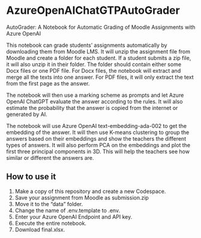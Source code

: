 # AzureOpenAIChatGTPAutoGrader
AutoGrader: A Notebook for Automatic Grading of Moodle Assignments with Azure OpenAI

This notebook can grade students’ assignments automatically by downloading them from Moodle LMS. It will unzip the assignment file from Moodle and create a folder for each student. If a student submits a zip file, it will also unzip it in their folder. The folder should contain either some Docx files or one PDF file. For Docx files, the notebook will extract and merge all the texts into one answer. For PDF files, it will only extract the text from the first page as the answer.

The notebook will then use a marking scheme as prompts and let Azure OpenAI ChatGPT evaluate the answer according to the rules. It will also estimate the probability that the answer is copied from the internet or generated by AI.

The notebook will use Azure OpenAI text-embedding-ada-002 to get the embedding of the answer. It will then use K-means clustering to group the answers based on their embeddings and show the teachers the different types of answers. It will also perform PCA on the embeddings and plot the first three principal components in 3D. This will help the teachers see how similar or different the answers are.


## How to use it 
1. Make a copy of this repository and create a new Codespace.
2. Save your assignment from Moodle as submission.zip
3. Move it to the “data” folder.
4. Change the name of .env.template to .env.
5. Enter your Azure OpenAI Endpoint and API key.
6. Execute the entire notebook.
7. Download final.xlsx.